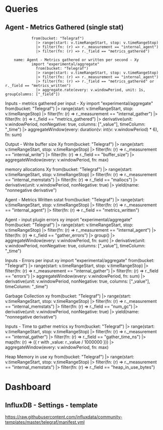 # Queries

## Agent - Metrics Gathered (single stat)
                from(bucket: "Telegraf")
                  |> range(start: v.timeRangeStart, stop: v.timeRangeStop)
                  |> filter(fn: (r) => r._measurement == "internal_agent")
                  |> filter(fn: (r) => r._field == "metrics_gathered")

        name: Agent - Metrics gathered or written per second - Xy
                import "experimental/aggregate"
                  from(bucket: "Telegraf")
                  |> range(start: v.timeRangeStart, stop: v.timeRangeStop)
                  |> filter(fn: (r) => r._measurement == "internal_agent")
                  |> filter(fn: (r) => r._field == "metrics_gathered" or r._field == "metrics_written")
                  |> aggregate.rate(every: v.windowPeriod, unit: 1s, groupColumns: ["_field"])                  


Inputs - metrics gathered per input  - Xy
                import "experimental/aggregate"
                from(bucket: "Telegraf")
                  |> range(start: v.timeRangeStart, stop: v.timeRangeStop)
                  |> filter(fn: (r) => r._measurement == "internal_gather")
                  |> filter(fn: (r) => r._field == "metrics_gathered")
                  |> derivative(unit: v.windowPeriod, nonNegative: true, columns: ["_value"], timeColumn: "_time")
                  |> aggregateWindow(every: duration(v: int(v: v.windowPeriod) * 6), fn: sum)


Output - Write buffer size Xy
                from(bucket: "Telegraf")
                  |> range(start: v.timeRangeStart, stop: v.timeRangeStop)
                  |> filter(fn: (r) => r._measurement == "internal_write")
                  |> filter(fn: (r) => r._field == "buffer_size")
                  |> aggregateWindow(every: v.windowPeriod, fn: max)


memory allocations Xy
                from(bucket: "Telegraf")
                  |> range(start: v.timeRangeStart, stop: v.timeRangeStop)
                  |> filter(fn: (r) => r._measurement == "internal_memstats")
                  |> filter(fn: (r) => r._field == "mallocs")
                  |> derivative(unit: v.windowPeriod, nonNegative: true)
                  |> yield(name: "nonnegative derivative")

Agent - Metrics Written sstat
                from(bucket: "Telegraf")
                  |> range(start: v.timeRangeStart, stop: v.timeRangeStop)
                  |> filter(fn: (r) => r._measurement == "internal_agent")
                  |> filter(fn: (r) => r._field == "metrics_written")

Agent - input plugin errors xy
                import "experimental/aggregate"
                from(bucket: "Telegraf")
                  |> range(start: v.timeRangeStart, stop: v.timeRangeStop)
                  |> filter(fn: (r) => r._measurement == "internal_agent")
                  |> filter(fn: (r) => r._field == "gather_errors")
                  |> group()
                  |> aggregateWindow(every: v.windowPeriod, fn: sum)
                  |> derivative(unit: v.windowPeriod, nonNegative: true, columns: ["_value"], timeColumn: "_time")

Inputs - Errors per input xy
                import "experimental/aggregate"
                from(bucket: "Telegraf")
                  |> range(start: v.timeRangeStart, stop: v.timeRangeStop)
                  |> filter(fn: (r) => r._measurement == "internal_gather")
                  |> filter(fn: (r) => r._field == "errors")
                  |> aggregateWindow(every: v.windowPeriod, fn: sum)
                  |> derivative(unit: v.windowPeriod, nonNegative: true, columns: ["_value"], timeColumn: "_time")

Garbage Collection xy
                from(bucket: "Telegraf")
                  |> range(start: v.timeRangeStart, stop: v.timeRangeStop)
                  |> filter(fn: (r) => r._measurement == "internal_memstats")
                  |> filter(fn: (r) => r._field == "num_gc")
                  |> derivative(unit: v.windowPeriod, nonNegative: true)
                  |> yield(name: "nonnegative derivative")

Inputs - Time to gather metrics xy
                from(bucket: "Telegraf")
                  |> range(start: v.timeRangeStart, stop: v.timeRangeStop)
                  |> filter(fn: (r) => r._measurement == "internal_gather")
                  |> filter(fn: (r) => r._field == "gather_time_ns")
                  |> map(fn: (r) => ({ r with _value: r._value / 1000000 }))
                  |> aggregateWindow(every: v.windowPeriod, fn: max)

Heap Memory in use xy
                from(bucket: "Telegraf")
                  |> range(start: v.timeRangeStart, stop: v.timeRangeStop)
                  |> filter(fn: (r) => r._measurement == "internal_memstats")
                  |> filter(fn: (r) => r._field == "heap_in_use_bytes")



# Dashboard
## InfluxDB - Settings - template
https://raw.githubusercontent.com/influxdata/community-templates/master/telegraf/manifest.yml